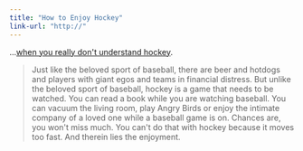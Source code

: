 ```yaml
---
title: "How to Enjoy Hockey"
link-url: "http://"
---
```

<p>...<a href="http://americanmccarver.com/2011/11/how-to-enjoy-hockey-when-you-really-dont-understand-hockey/">when you really don't understand hockey</a>.</p>
<blockquote><p>Just like the beloved sport of baseball, there are beer and hotdogs and players with giant egos and teams in financial distress. But unlike the beloved sport of baseball, hockey is a game that needs to be watched. You can read a book while you are watching baseball. You can vacuum the living room, play Angry Birds or enjoy the intimate company of a loved one while a baseball game is on. Chances are, you won't miss much. You can't do that with hockey because it moves too fast. And therein lies the enjoyment.</p></blockquote>
